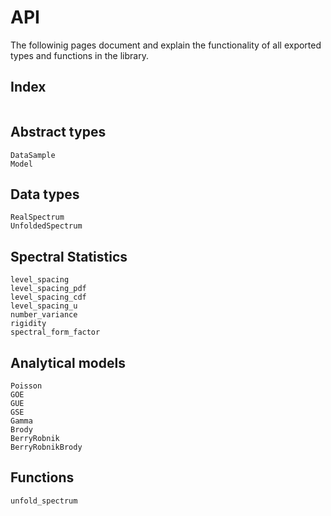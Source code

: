 # API
The followinig pages document and explain the functionality of all exported types and functions in the library.

## Index

```@index
```

## Abstract types
```@docs
DataSample
Model
```

## Data types

```@docs
RealSpectrum
UnfoldedSpectrum 
```
## Spectral Statistics
```@docs
level_spacing
level_spacing_pdf
level_spacing_cdf
level_spacing_u
number_variance
rigidity
spectral_form_factor
```

## Analytical models
```@docs
Poisson
GOE
GUE
GSE
Gamma
Brody
BerryRobnik
BerryRobnikBrody 
```


## Functions

```@docs
unfold_spectrum
```

